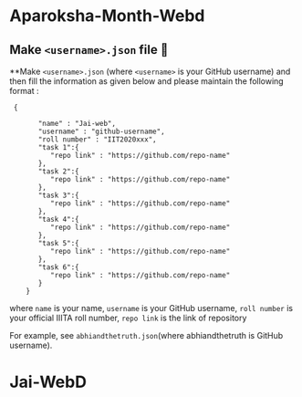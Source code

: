 # Aparoksha-Month-Webd

## Make `<username>.json` file 📣 

**Make `<username>.json` (where `<username>` is your GitHub username) and then fill the information as given below and please maintain the following format :

```
 {

       "name" : "Jai-web",
       "username" : "github-username",
       "roll number" : "IIT2020xxx",
       "task 1":{
          "repo link" : "https://github.com/repo-name"
       },
       "task 2":{
          "repo link" : "https://github.com/repo-name"
       },
       "task 3":{
          "repo link" : "https://github.com/repo-name"
       },
       "task 4":{
          "repo link" : "https://github.com/repo-name"
       },
       "task 5":{
          "repo link" : "https://github.com/repo-name"
       },
       "task 6":{
          "repo link" : "https://github.com/repo-name"
       }
    }
```

where `name` is your name,
      `username` is your GitHub username,
      `roll number` is your official IIITA roll number,
      `repo link` is the link of repository
      
For example, see `abhiandthetruth.json`(where abhiandthetruth is GitHub username).

# Jai-WebD
